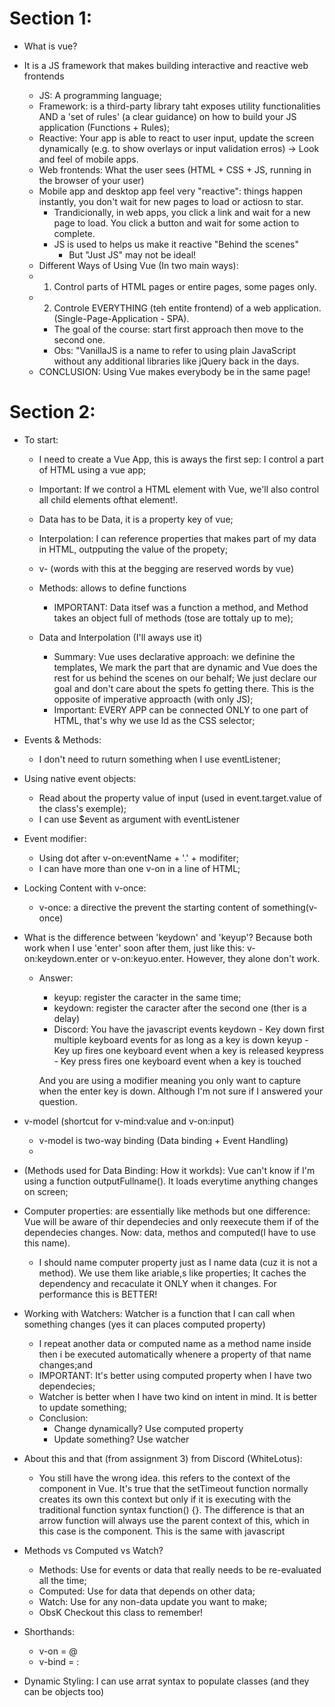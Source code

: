 # Section 1:
* What is vue?
- It is a JS framework that makes building interactive and reactive web frontends
    - JS: A programming language;
    - Framework: is a third-party library taht exposes utility functionalities AND a 'set of rules' (a clear guidance) on how to build your JS application (Functions + Rules);
    - Reactive: Your app is able to react to user input, update the screen dynamically (e.g. to show overlays or input validation erros) -> Look and feel of mobile apps.
    - Web frontends: What the user sees (HTML + CSS + JS, running in the browser of your user)
    - Mobile app and desktop app feel very "reactive": things happen instantly, you don't wait for new pages to load or actiosn to star.
        - Trandicionally, in web apps, you click a link and wait for a new page to load. You click a button and wait for some action to complete.
        - JS is used to helps us make it reactive "Behind the scenes"
            * But "Just JS" may not be ideal!
    - Different Ways of Using Vue (In two main ways):
    - 1) Control parts of HTML pages or entire pages, some pages only.
    - 2) Controle EVERYTHING (teh entite frontend) of a web application. (Single-Page-Application - SPA).
        * The goal of the course: start first approach then move to the second one.
        * Obs: "VanillaJS is a name to refer to using plain JavaScript without any additional libraries like jQuery back in the days.
            
    * CONCLUSION: Using Vue makes everybody be in the same page!

# Section 2:
- To start:
    - I need to create a Vue App, this is aways the first sep: I control a part of HTML using a vue app;
    - Important: If we control a HTML element with Vue, we'll also control all child elements ofthat element!.
    - Data has to be Data, it is a property key of vue;
    - Interpolation: I can reference properties that makes part of my data in HTML, outpputing the value of the propety;
    - v- (words with this at the begging are reserved words by vue)
    - Methods: allows to define functions
        * IMPORTANT: Data itsef was a function a method, and Method takes an object full of methods (tose are tottaly up to me);
    - Data and Interpolation (I'll aways use it)

        * Summary: Vue uses declarative approach: we definine the templates, We mark the part that are dynamic and Vue does the rest for us behind the scenes on our behalf; We just declare our goal and don't care about the spets fo getting there. This is the opposite of imperative approacth (with only JS);

        - Important: EVERY APP can be connected ONLY to one part of HTML, that's why we use Id as the CSS selector;
- Events & Methods: 
    - I don't need to ruturn something when I use eventListener;
- Using native event objects:
    - Read about the property value of input (used in event.target.value of the class's exemple);
    - I can use $event as argument with eventListener
- Event modifier:
    - Using dot after v-on:eventName + '.' + modifiter;
    - I can have more than one v-on in a line of HTML;
- Locking Content with v-once:
    - v-once: a directive the prevent the starting content of something(v-once)
- What is the difference between 'keydown' and 'keyup'? Because both work when I use 'enter' soon after them, just like this:
v-on:keydown.enter or v-on:keyuo.enter. However, they alone don't work.
  * Answer:
    - keyup: register the caracter in the same time;
    - keydown: register the caracter after the second one (ther is a delay)
    * Discord: You have the javascript events
        keydown - Key down first multiple keyboard events for as long as a key is down
        keyup - Key up fires one keyboard event when a key is released
        keypress - Key press fires one keyboard event when a key is touched

    And you are using a modifier meaning you only want to capture when the enter key is down. Although I'm not sure if I answered your question. 
- v-model (shortcut for v-mind:value and v-on:input)
    - v-model is two-way binding (Data binding + Event Handling)
    - <!-- 
      v-model="name"
      V-model = v-bind:value="name" AND
      v-on:input="setName($event, 'Batista')" -->
- (Methods used for Data Binding: How it workds): Vue can't know if I'm using a function outputFullname(). It loads everytime anything changes on screen;
- Computer properties: are essentially like methods but one difference: Vue will be aware of thir dependecies and only reexecute them if of the dependecies changes. Now: data, methos and computed(I have to use this name).
    - I should name computer property just as I name data (cuz it is not a method). We use them like ariable,s like properties; It caches the dependency and recaculate it ONLY when it changes. For performance this is BETTER!
- Working with Watchers: Watcher is a function that I can call when something changes (yes it can places computed property)
    - I repeat another data or computed name as a method name inside then i be executed automatically whenere a property of that name changes;and 
    - IMPORTANT: It's better using computed property when I have two dependecies;
    - Watcher is better when I have two kind on intent in mind. It is better to update something;
    - Conclusion: 
        - Change dynamically? Use computed property
        - Update something? Use watcher

- About this and that (from assignment 3) from Discord (WhiteLotus):
    - You still have the wrong idea. this refers to the context of the component in Vue.
    It's true that the setTimeout function normally creates its own this context but only if it is executing with the traditional function syntax function() {}. The difference is that an arrow function will always use the parent context of this, which in this case is the component.
    This is the same with javascript

- Methods vs Computed vs Watch?
    - Methods: Use for events or data that really needs to be re-evaluated all the time;
    - Computed: Use for data that depends on other data;
    - Watch: Use for any non-data update you want to make;
    - ObsK Checkout this class to remember!
- Shorthands:
    - v-on = @
    - v-bind = :

- Dynamic Styling: I can use arrat syntax to populate classes (and they can be objects too)